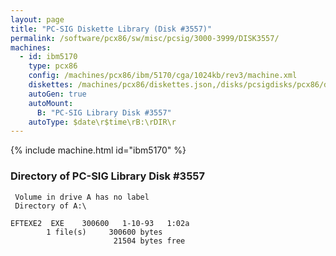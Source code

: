 ```yaml
---
layout: page
title: "PC-SIG Diskette Library (Disk #3557)"
permalink: /software/pcx86/sw/misc/pcsig/3000-3999/DISK3557/
machines:
  - id: ibm5170
    type: pcx86
    config: /machines/pcx86/ibm/5170/cga/1024kb/rev3/machine.xml
    diskettes: /machines/pcx86/diskettes.json,/disks/pcsigdisks/pcx86/diskettes.json
    autoGen: true
    autoMount:
      B: "PC-SIG Library Disk #3557"
    autoType: $date\r$time\rB:\rDIR\r
---
```


{% include machine.html id="ibm5170" %}

### Directory of PC-SIG Library Disk #3557

     Volume in drive A has no label
     Directory of A:\

    EFTEXE2  EXE    300600   1-10-93   1:02a
            1 file(s)     300600 bytes
                           21504 bytes free

